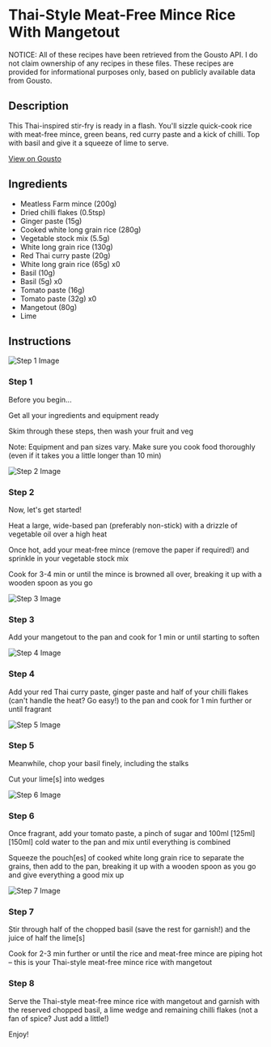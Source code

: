 # Thai-Style Meat-Free Mince Rice With Mangetout

NOTICE: All of these recipes have been retrieved from the Gousto API. I do not claim ownership of any recipes in these files. These recipes are provided for informational purposes only, based on publicly available data from Gousto.

## Description

This Thai-inspired stir-fry is ready in a flash. You'll sizzle quick-cook rice with meat-free mince, green beans, red curry paste and a kick of chilli. Top with basil and give it a squeeze of lime to serve.

[View on Gousto](https://www.gousto.co.uk/recipes/cookbook/thai-meat-free-mince-rice-with-mangetout)

## Ingredients

- Meatless Farm mince (200g)
- Dried chilli flakes (0.5tsp)
- Ginger paste (15g)
- Cooked white long grain rice (280g)
- Vegetable stock mix (5.5g)
- White long grain rice (130g)
- Red Thai curry paste (20g)
- White long grain rice (65g) x0
- Basil (10g)
- Basil (5g) x0
- Tomato paste (16g)
- Tomato paste (32g) x0
- Mangetout (80g)
- Lime

## Instructions

![Step 1 Image](https://production-media.gousto.co.uk/cms/recipe-step-image/Admin-10mm-Step-1-1626176116833-x200.jpg)

### Step 1

Before you begin...

Get all your ingredients and equipment ready

Skim through these steps, then wash your fruit and veg

Note: Equipment and pan sizes vary. Make sure you cook food thoroughly (even if it takes you a little longer than 10 min)

![Step 2 Image](https://production-media.gousto.co.uk/cms/recipe-step-image/step-2-copy-1626176285600-x200.jpg)

### Step 2

Now, let's get started!

Heat a large, wide-based pan (preferably non-stick) with a drizzle of vegetable oil over a high heat

Once hot, add your meat-free mince (remove the paper if required!) and sprinkle in your vegetable stock mix

Cook for 3-4 min or until the mince is browned all over, breaking it up with a wooden spoon as you go

![Step 3 Image](https://production-media.gousto.co.uk/cms/recipe-step-image/step-3-copy-1626176291430-x200.jpg)

### Step 3

Add your mangetout to the pan and cook for 1 min or until starting to soften

![Step 4 Image](https://production-media.gousto.co.uk/cms/recipe-step-image/step-4-copy-1626176299737-x200.jpg)

### Step 4

Add your red Thai curry paste, ginger paste and half of your chilli flakes (can't handle the heat? Go easy!) to the pan and cook for 1 min further or until fragrant

![Step 5 Image](https://production-media.gousto.co.uk/cms/recipe-step-image/step-5-copy-1626176375072-x200.jpg)

### Step 5

Meanwhile, chop your basil finely, including the stalks

Cut your lime[s] into wedges

![Step 6 Image](https://production-media.gousto.co.uk/cms/recipe-step-image/step-6-copy-1626176320971-x200.jpg)

### Step 6

Once fragrant, add your tomato paste, a pinch of sugar and 100ml<span class="text-purple"> <span class="text-danger">[125ml]</span> [150ml]</span> cold water to the pan and mix until everything is combined

Squeeze the pouch[es] of cooked white long grain rice to separate the grains, then add to the pan, breaking it up with a wooden spoon as you go and give everything a good mix up

![Step 7 Image](https://production-media.gousto.co.uk/cms/recipe-step-image/step-7-copy-1626176328207-x200.jpg)

### Step 7

Stir through half of the chopped basil (save the rest for garnish!) and the juice of half the lime[s] 

Cook for 2-3 min further or until the rice and meat-free mince are piping hot – this is your Thai-style meat-free mince rice with mangetout

### Step 8

Serve the Thai-style meat-free mince rice with mangetout and garnish with the reserved chopped basil, a lime wedge and remaining chilli flakes (not a fan of spice? Just add a little!)

Enjoy!

